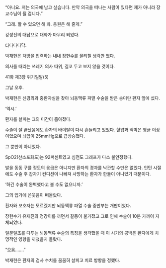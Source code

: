 “아니요. 저는 의국에 남고 싶습니다. 만약 의국을 떠나는 사람이 있다면 제가 아니라 장 교수님이 될 겁니다.”

“그래. 할 수 있으면 해 봐. 응원은 해 줄게.”

강성진의 대답으로 대화가 마무리 되었다.

타다다다닥.

박재현은 처방을 입력하는 내내 장현수를 물리칠 생각만 했다.

의사를 때리는 쓰레기 의사 따위, 결코 두고 보지 않을 것이다.

41화 제3장 위기일발(5)

그날 오후.

박재현은 신경외과 중환자실을 찾아 뇌동맥류 파열 수술을 받은 송미란 환자 앞에 섰다.

‘역시.’

환자를 살피는 그의 미간이 좁아졌다.

수술이 잘 끝났음에도 환자의 바이탈이 다시 흔들리고 있었다. 혈압과 맥박은 평균 이상이었으며 뇌압이 25mmHg으로 급상승했다.

그 뿐만이 아니었다.

SpO2(산소포화도)는 92퍼센트였고 심전도 그래프가 다소 불안정했다.

발을 동동 구를 정도의 응급은 아니지만 환자의 경과를 낙관할 수만은 없었다. 인턴 시절에도 수술 후 갑자기 컨디션이 나빠져 사망하는 환자가 한둘이 아니었기 때문이다.

‘하긴 수술이 완벽했다고 볼 수도 없으니까.’

그의 입가에 쓴웃음이 떠올랐다.

환자와 보호자는 모르겠지만 뇌동맥류 파열 수술 중반부는 개판이었다.

장현수가 유재진의 정강이를 까면서 갈등이 불거졌고 그로 인해 수술이 10분 가까이 지체되었다.

일분일초를 다투는 뇌동맥류 수술의 특징을 생각했을 때 이 시기의 공백은 환자에게 치명적인 영향을 끼쳤을지 몰랐다.

“으음…….”

박재현은 환자의 검사 수치를 꼼꼼히 살피고 치료 방향을 정했다.